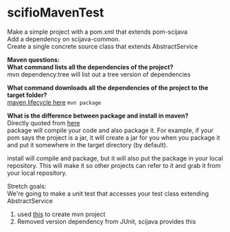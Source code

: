 # scifioMavenTest

Make a simple project with a pom.xml that extends pom-scijava  
Add a dependency on scijava-common.  
Create a single concrete source class that extends AbstractService  

**Maven questions:**  
**What command lists all the dependencies of the project?**  
mvn dependency:tree will list out a tree version of dependencies  

**What command downloads all the dependencies of the project to the target folder?**  
[maven lifecycle here](https://maven.apache.org/guides/introduction/introduction-to-the-lifecycle.html)
`mvn package`

**What is the difference between package and install in maven?**  
Directly quoted from [here](https://stackoverflow.com/questions/16602017/how-are-mvn-clean-package-and-mvn-clean-install-different)  
package will compile your code and also package it. 
For example, if your pom says the project is a jar, 
it will create a jar for you when you package it and put it somewhere in the target directory (by default).

install will compile and package, but it will also put the package in your local repository. 
This will make it so other projects can refer to it and grab it from your local repository.


Stretch goals:  
We're going to make a unit test that accesses your test class extending AbstractService  


1. used [this](https://maven.apache.org/guides/getting-started/maven-in-five-minutes.html) to create mvn project  
2. Removed version dependency from JUnit, scijava provides this  


